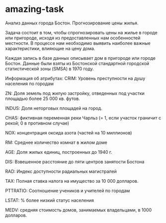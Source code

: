 # amazing-task
Анализ данных города Бостон. Прогнозирование цены жилья.

Задача состоит в том, чтобы спрогнозировать цены на жилье в городе или пригороде, исходя из предоставленных нам особенностей местности. В процессе нам необходимо выявить наиболее важные характеристики, влияющие на цену дома.

Каждая запись в базе данных описывает дом в пригороде или городе Бостон. Данные были взяты из Бостонской стандартной городской статистической зоны (SMSA) в 1970 году. 

Информация об атрибутах:
CRIM: Уровень преступности на душу населения по городам

ZN: Доля земель под жилую застройку, отведенных под участки площадью более 25 000 кв. футов.

INDUS: Доля неторговых площадей на город.

CHAS: фиктивная переменная реки Чарльз (= 1, если участок граничит с рекой; 0 в противном случае)

NOX: концентрация оксида азота (частей на 10 миллионов)

RM: Среднее количество комнат в жилом доме

AGE: Доля жилых единиц, построенных до 1940 г.

DIS: Взвешенное расстояние до пяти центров занятости Бостона

RAD: Индекс доступности радиальных магистралей

TAX: Полная ставка налога на имущество за 10 000 долларов.

PTTRATIO: Соотношение учеников и учителей по городам

LSTAT: % более низкий статус населения

MEDV: средняя стоимость домов, занимаемых владельцами, в 1000 долларов.
